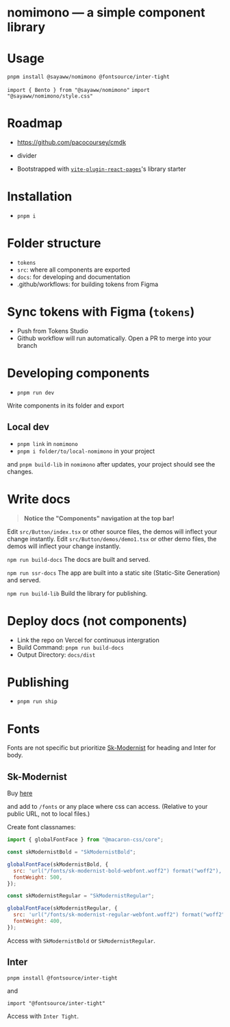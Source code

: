 # nomimono — a simple component library

# Usage

`pnpm install @sayaww/nomimono @fontsource/inter-tight`

`import { Bento } from "@sayaww/nomimono"`
`import "@sayaww/nomimono/style.css"`

# Roadmap

- https://github.com/pacocoursey/cmdk
- divider

- Bootstrapped with [`vite-plugin-react-pages`](https://github.com/vitejs/vite-plugin-react-pages)'s library starter

# Installation

- `pnpm i`

# Folder structure

- `tokens`
- `src`: where all components are exported
- `docs`: for developing and documentation
- .github/workflows: for building tokens from Figma

# Sync tokens with Figma (`tokens`)

- Push from Tokens Studio
- Github workflow will run automatically. Open a PR to merge into your branch

# Developing components

- `pnpm run dev`

Write components in its folder and export

## Local dev

- `pnpm link` in `nomimono`
- `pnpm i folder/to/local-nomimono` in your project

and `pnpm build-lib` in `nomimono` after updates, your project should see the changes.

# Write docs

> **Notice the "Components" navigation at the top bar!**

Edit `src/Button/index.tsx` or other source files, the demos will inflect your change instantly.
Edit `src/Button/demos/demo1.tsx` or other demo files, the demos will inflect your change instantly.

`npm run build-docs` The docs are built and served.

`npm run ssr-docs` The app are built into a static site (Static-Site Generation) and served.

`npm run build-lib` Build the library for publishing.

# Deploy docs (not components)

- Link the repo on Vercel for continuous intergration
- Build Command: `pnpm run build-docs`
- Output Directory: `docs/dist`

# Publishing

- `pnpm run ship`

# Fonts

Fonts are not specific but prioritize [Sk-Modernist](https://seankanedesign.gumroad.com/l/sk-modernist) for heading and
Inter for body.

## Sk-Modernist

Buy [here](https://seankanedesign.gumroad.com/l/sk-modernist)

and add to `/fonts` or any place where css can access. (Relative to your public URL, not to local files.)

Create font classnames:

```jsx
import { globalFontFace } from "@macaron-css/core";

const skModernistBold = "SkModernistBold";

globalFontFace(skModernistBold, {
  src: 'url("/fonts/sk-modernist-bold-webfont.woff2") format("woff2"), url("/fonts/sk-modernist-bold-webfont.woff") format("woff"),url("/fonts/sk-modernist-bold-webfont.ttf") format("truetype")',
  fontWeight: 500,
});

const skModernistRegular = "SkModernistRegular";

globalFontFace(skModernistRegular, {
  src: 'url("/fonts/sk-modernist-regular-webfont.woff2") format("woff2"), url("/fonts/sk-modernist-regular-webfont.woff") format("woff"),url("/fonts/sk-modernist-regular-webfont.ttf") format("truetype")',
  fontWeight: 400,
});
```

Access with `SkModernistBold` or `SkModernistRegular`.

## Inter

`pnpm install @fontsource/inter-tight`

and

`import "@fontsource/inter-tight"`

Access with `Inter Tight`.
